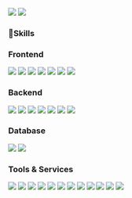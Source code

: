 [<img src='https://img.shields.io/badge/notion-ffffff?style=flat&logo=notion&logoColor=black'/>](https://heavenly-axolotl-d3e.notion.site/Today-I-learned-22-12-07-04d8b71711fa46d3b7bc821617749cde?pvs=4)
<img src='https://img.shields.io/badge/fhazlt303@gmail.com-EA4335?style=flat&logo=gmail&logoColor=white' />

### 💪Skills
<div>
  <h3>Frontend</h3>
<img src="https://img.shields.io/badge/html5-E34F26?style=flat-square&logo=html5&logoColor=white">
<img src="https://img.shields.io/badge/css-1572B6?style=flat-square&logo=css3&logoColor=white">
<img src="https://img.shields.io/badge/javascript-F7DF1E?style=flat-square&logo=javascript&logoColor=black">
<img src="https://img.shields.io/badge/react-61DAFB?style=flat-square&logo=react&logoColor=black">
<img src="https://img.shields.io/badge/jquery-0769AD?style=flat-square&logo=jquery&logoColor=white">
<img src="https://img.shields.io/badge/bootstrap-7952B3?style=flat-square&logo=bootstrap&logoColor=white">
<img src="https://img.shields.io/badge/vite-646CFF?style=flat-square&logo=vite&logoColor=white">
<h3>Backend</h3>
<img src="https://img.shields.io/badge/Java-007396?style=flat-square&logo=OpenJDK&logoColor=white"/>
<img src="https://img.shields.io/badge/python-3776AB?style=flat-square&logo=python&logoColor=white">
<img src="https://img.shields.io/badge/node.js-339933?style=flat-square&logo=Node.js&logoColor=white">
<img src="https://img.shields.io/badge/spring-6DB33F?style=flat-square&logo=spring&logoColor=white">
<img src="https://img.shields.io/badge/springboot-6DB33F?style=flat-square&logo=springboot&logoColor=white">
<img src="https://img.shields.io/badge/flask-000000?style=flat-square&logo=flask&logoColor=white">
<img src="https://img.shields.io/badge/lombok-000000?style=flat-square&logo=flask&logoColor=white">
<h3>Database</h3>
<img src="https://img.shields.io/badge/mysql-4479A1?style=flat-square&logo=mysql&logoColor=white">
<img src="https://img.shields.io/badge/mongoDB-47A248?style=flat-square&logo=MongoDB&logoColor=white">
<h3>Tools & Services</h3>
<img src="https://img.shields.io/badge/linux-FCC624?style=flat-square&logo=linux&logoColor=black">
<img src="https://img.shields.io/badge/amazonec2-FF9900?style=flat-square&logo=amazc2&logoColor=white">
<img src="https://img.shields.io/badge/nginx-009639?style=flat-square&logo=nginx&logoColor=white">
<img src="https://img.shields.io/badge/github-181717?style=flat-square&logo=github&logoColor=white">
<img src="https://img.shields.io/badge/git-F05032?style=flat-square&logogit&logoColor=white">
<img src="https://img.shields.io/badge/gradle-02303A?style=flat-square&logo=gradle&logoColor=white">
<img src="https://img.shields.io/badge/visualstudiocode-007ACC?style=flat-square&logo=visualstudiocode&logoColor=white">
<img src="https://img.shields.io/badge/elasticstack-005571?style=flat-square&logo=elasticstack&logoColor=white">
<img src="https://img.shields.io/badge/elasticsearch-005571?style=flat-square&logo=asticsearch&logoColor=white">
<img src="https://img.shields.io/badge/mobaxterm-000000?style=flat-square&logo=mobx&logoColor=white">
<img src="https://img.shields.io/badge/apachetomcat-F8DC75?style=flat-square&logo=apachetomcat&logoColor=white">
<img src="https://img.shields.io/badge/apachemaven-C71A36?style=flat-square&logo=apachemaven&logoColor=white">
</div>

<!--
**fhazlt/fhazlt** is a ✨ _special_ ✨ repository because its `README.md` (this file) appears on your GitHub profile.

Here are some ideas to get you started:

- 🔭 I’m currently working on ...
- 🌱 I’m currently learning ...
- 👯 I’m looking to collaborate on ...
- 🤔 I’m looking for help with ...
- 💬 Ask me about ...
- 📫 How to reach me: ...
- 😄 Pronouns: ...
- ⚡ Fun fact: ...
-->
